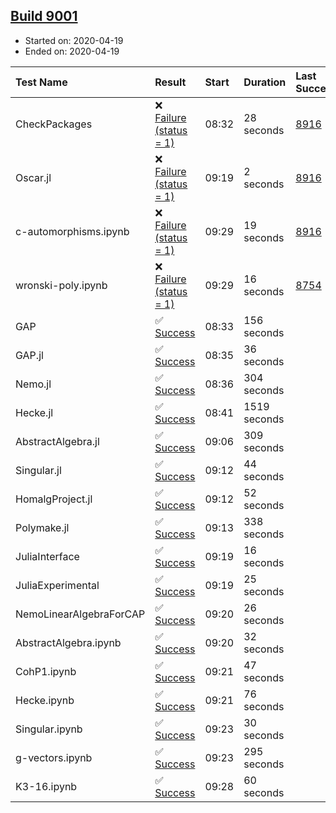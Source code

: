 ## [Build 9001](https://oscarci.mathematik.uni-kl.de/job/oscar/9001/)

* Started on: 2020-04-19
* Ended on: 2020-04-19

| Test Name    | Result | Start | Duration | Last Success | First Failure |
|:-------------|:-------|:------|:---------|:-------------|:--------------|
| CheckPackages | ❌ [Failure (status = 1)](https://oscarci.mathematik.uni-kl.de/job/oscar/9001/artifact/logs/build-9001/CheckPackages.log) | 08:32 | 28 seconds | [8916](https://oscarci.mathematik.uni-kl.de/job/oscar/8916/) | [8920](https://oscarci.mathematik.uni-kl.de/job/oscar/8920/) |
| Oscar.jl | ❌ [Failure (status = 1)](https://oscarci.mathematik.uni-kl.de/job/oscar/9001/artifact/logs/build-9001/Oscar.jl.log) | 09:19 | 2 seconds | [8916](https://oscarci.mathematik.uni-kl.de/job/oscar/8916/) | [8920](https://oscarci.mathematik.uni-kl.de/job/oscar/8920/) |
| c-automorphisms.ipynb | ❌ [Failure (status = 1)](https://oscarci.mathematik.uni-kl.de/job/oscar/9001/artifact/logs/build-9001/c-automorphisms.ipynb.log) | 09:29 | 19 seconds | [8916](https://oscarci.mathematik.uni-kl.de/job/oscar/8916/) | [8920](https://oscarci.mathematik.uni-kl.de/job/oscar/8920/) |
| wronski-poly.ipynb | ❌ [Failure (status = 1)](https://oscarci.mathematik.uni-kl.de/job/oscar/9001/artifact/logs/build-9001/wronski-poly.ipynb.log) | 09:29 | 16 seconds | [8754](https://oscarci.mathematik.uni-kl.de/job/oscar/8754/) | [8755](https://oscarci.mathematik.uni-kl.de/job/oscar/8755/) |
| GAP | ✅ [Success](https://oscarci.mathematik.uni-kl.de/job/oscar/9001/artifact/logs/build-9001/GAP.log) | 08:33 | 156 seconds |  |  |
| GAP.jl | ✅ [Success](https://oscarci.mathematik.uni-kl.de/job/oscar/9001/artifact/logs/build-9001/GAP.jl.log) | 08:35 | 36 seconds |  |  |
| Nemo.jl | ✅ [Success](https://oscarci.mathematik.uni-kl.de/job/oscar/9001/artifact/logs/build-9001/Nemo.jl.log) | 08:36 | 304 seconds |  |  |
| Hecke.jl | ✅ [Success](https://oscarci.mathematik.uni-kl.de/job/oscar/9001/artifact/logs/build-9001/Hecke.jl.log) | 08:41 | 1519 seconds |  |  |
| AbstractAlgebra.jl | ✅ [Success](https://oscarci.mathematik.uni-kl.de/job/oscar/9001/artifact/logs/build-9001/AbstractAlgebra.jl.log) | 09:06 | 309 seconds |  |  |
| Singular.jl | ✅ [Success](https://oscarci.mathematik.uni-kl.de/job/oscar/9001/artifact/logs/build-9001/Singular.jl.log) | 09:12 | 44 seconds |  |  |
| HomalgProject.jl | ✅ [Success](https://oscarci.mathematik.uni-kl.de/job/oscar/9001/artifact/logs/build-9001/HomalgProject.jl.log) | 09:12 | 52 seconds |  |  |
| Polymake.jl | ✅ [Success](https://oscarci.mathematik.uni-kl.de/job/oscar/9001/artifact/logs/build-9001/Polymake.jl.log) | 09:13 | 338 seconds |  |  |
| JuliaInterface | ✅ [Success](https://oscarci.mathematik.uni-kl.de/job/oscar/9001/artifact/logs/build-9001/JuliaInterface.log) | 09:19 | 16 seconds |  |  |
| JuliaExperimental | ✅ [Success](https://oscarci.mathematik.uni-kl.de/job/oscar/9001/artifact/logs/build-9001/JuliaExperimental.log) | 09:19 | 25 seconds |  |  |
| NemoLinearAlgebraForCAP | ✅ [Success](https://oscarci.mathematik.uni-kl.de/job/oscar/9001/artifact/logs/build-9001/NemoLinearAlgebraForCAP.log) | 09:20 | 26 seconds |  |  |
| AbstractAlgebra.ipynb | ✅ [Success](https://oscarci.mathematik.uni-kl.de/job/oscar/9001/artifact/logs/build-9001/AbstractAlgebra.ipynb.log) | 09:20 | 32 seconds |  |  |
| CohP1.ipynb | ✅ [Success](https://oscarci.mathematik.uni-kl.de/job/oscar/9001/artifact/logs/build-9001/CohP1.ipynb.log) | 09:21 | 47 seconds |  |  |
| Hecke.ipynb | ✅ [Success](https://oscarci.mathematik.uni-kl.de/job/oscar/9001/artifact/logs/build-9001/Hecke.ipynb.log) | 09:21 | 76 seconds |  |  |
| Singular.ipynb | ✅ [Success](https://oscarci.mathematik.uni-kl.de/job/oscar/9001/artifact/logs/build-9001/Singular.ipynb.log) | 09:23 | 30 seconds |  |  |
| g-vectors.ipynb | ✅ [Success](https://oscarci.mathematik.uni-kl.de/job/oscar/9001/artifact/logs/build-9001/g-vectors.ipynb.log) | 09:23 | 295 seconds |  |  |
| K3-16.ipynb | ✅ [Success](https://oscarci.mathematik.uni-kl.de/job/oscar/9001/artifact/logs/build-9001/K3-16.ipynb.log) | 09:28 | 60 seconds |  |  |
